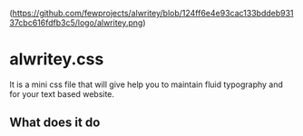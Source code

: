 (https://github.com/fewprojects/alwritey/blob/124ff6e4e93cac133bddeb93137cbc616fdfb3c5/logo/alwritey.png)
# alwritey.css
It is a mini css file that will give help you to maintain fluid typography and for your text based website.

## What does it do

